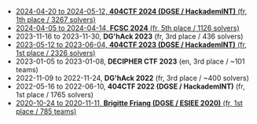 - [2024-04-20 to 2024-05-12, **404CTF 2024 (DGSE / HackademINT)** (fr, 1th place / 3267 solvers)](2024-04-20_404CTF-2024)
- [2024-04-05 to 2024-04-14, **FCSC 2024** (fr, 5th place / 1126 solvers)](2024-04-05_FCSC-2024)
- 2023-11-16 to 2023-11-30, **DG'hAck 2023** (fr, 3rd place / 436 solvers)
- [2023-05-12 to 2023-06-04, **404CTF 2023 (DGSE / HackademINT)** (fr, 1st place / 2326 solvers)](2023-05-12_404CTF-2023) 
- 2023-01-05 to 2023-01-08, **DECIPHER CTF 2023** (en, 3rd place / ~101 teams)
- 2022-11-09 to 2022-11-24, **DG'hAck 2022** (fr, 3rd place / ~400 solvers)
- 2022-05-16 to 2022-06-10, **404CTF 2022 (DGSE / HackademINT)** (fr, 1st place / 1765 solvers)
- [2020-10-24 to 2020-11-11, **Brigitte Friang (DGSE / ESIEE 2020)** (fr, 1st place / 785 teams)](2020-10-24_DGSESIEE)
